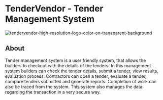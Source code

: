 # TenderVendor - Tender Management System


![tendervendor-high-resolution-logo-color-on-transparent-background](https://user-images.githubusercontent.com/78552012/208087094-65c356ba-32ec-4076-b8ff-a4f08a13fe73.png)


## About

Tender management system is a user friendly system, that allows the builders to checkout with the details of the tenders. In this management system builders can check the tender details, submit a tender, view results, evaluation process.
Contractors can open a tender, evaluate a tender, compare tenders submitted and generate reports. Completion of work can also be traced from the system. This system also manages the data regarding the transaction in a very secure way.

